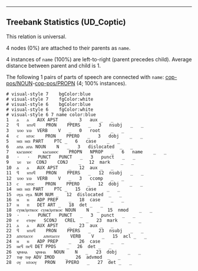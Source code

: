 

--------------------------------------------------------------------------------

## Treebank Statistics (UD_Coptic)

This relation is universal.

4 nodes (0%) are attached to their parents as `name`.

4 instances of `name` (100%) are left-to-right (parent precedes child).
Average distance between parent and child is 1.

The following 1 pairs of parts of speech are connected with `name`: [cop-pos/NOUN]()-[cop-pos/PROPN]() (4; 100% instances).


~~~ conllu
# visual-style 7	bgColor:blue
# visual-style 7	fgColor:white
# visual-style 6	bgColor:blue
# visual-style 6	fgColor:white
# visual-style 6 7 name	color:blue
1	ⲁ	ⲁ	AUX	APST	_	3	aux	_	_
2	ϥ	ⲛⲧⲟϥ	PRON	PPERS	_	3	nsubj	_	_
3	ϫⲟⲟ	ϫⲱ	VERB	V	_	0	root	_	_
4	ⲥ	ⲛⲧⲟⲥ	PRON	PPERO	_	3	dobj	_	_
5	ⲛϭⲓ	ⲛϭⲓ	PART	PTC	_	6	case	_	_
6	ⲁⲡⲁ	ⲁⲡⲁ	NOUN	N	_	3	dislocated	_	_
7	ⲕⲁⲥⲓⲁⲛⲟⲥ	ⲕⲁⲥⲓⲁⲛⲟⲥ	PROPN	NPROP	_	6	name	_	_
8	·	·	PUNCT	PUNCT	_	3	punct	_	_
9	ϫⲉ	ϫⲉ	CONJ	CONJ	_	12	mark	_	_
10	ⲁ	ⲁ	AUX	APST	_	12	aux	_	_
11	ϥ	ⲛⲧⲟϥ	PRON	PPERS	_	12	nsubj	_	_
12	ϫⲟⲟ	ϫⲱ	VERB	V	_	3	ccomp	_	_
13	ⲥ	ⲛⲧⲟⲥ	PRON	PPERO	_	12	dobj	_	_
14	ⲛϭⲓ	ⲛϭⲓ	PART	PTC	_	15	case	_	_
15	ⲟⲩⲁ	ⲟⲩⲁ	NUM	NUM	_	12	dislocated	_	_
16	ⲛ	ⲛ	ADP	PREP	_	18	case	_	_
17	ⲛ	ⲡ	DET	ART	_	18	det	_	_
18	ⲥⲩⲛⲕⲗⲏⲧⲓⲕⲟⲥ	ⲥⲩⲛⲕⲗⲏⲧⲓⲕⲟⲥ	NOUN	N	_	15	nmod	_	_
19	·	·	PUNCT	PUNCT	_	3	punct	_	_
20	ⲉ	ⲉⲧⲉⲣⲉ	SCONJ	CREL	_	23	mark	_	_
21	ⲁ	ⲁ	AUX	APST	_	23	aux	_	_
22	ϥ	ⲛⲧⲟϥ	PRON	PPERS	_	23	nsubj	_	_
23	ⲁⲡⲟⲧⲁⲥⲥⲉ	ⲁⲡⲟⲧⲁⲥⲥⲉ	VERB	V	_	15	acl	_	_
24	ⲛ	ⲛ	ADP	PREP	_	26	case	_	_
25	ⲛⲉϥ	ⲡⲉϥ	DET	PPOS	_	26	det	_	_
26	ⲭⲣⲏⲙⲁ	ⲭⲣⲏⲙⲁ	NOUN	N	_	23	dobj	_	_
27	ⲧⲏⲣ	ⲧⲏⲣ	ADV	IMOD	_	26	advmod	_	_
28	ⲟⲩ	ⲛⲧⲟⲟⲩ	PRON	PPERO	_	27	det	_	_

~~~


